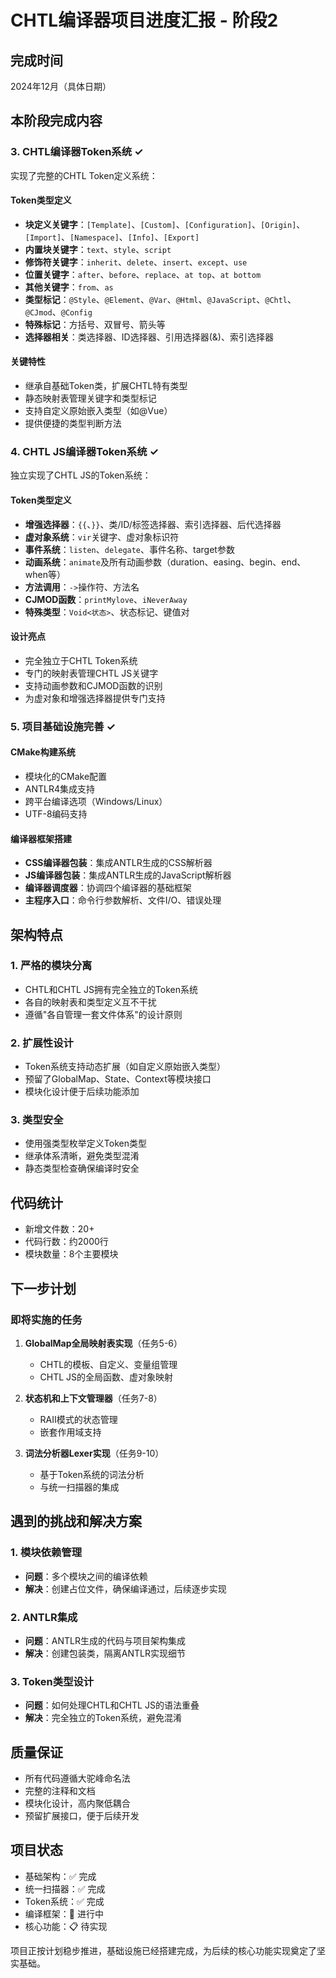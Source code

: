 # CHTL编译器项目进度汇报 - 阶段2

## 完成时间
2024年12月（具体日期）

## 本阶段完成内容

### 3. CHTL编译器Token系统 ✓
实现了完整的CHTL Token定义系统：

#### Token类型定义
- **块定义关键字**：`[Template]`、`[Custom]`、`[Configuration]`、`[Origin]`、`[Import]`、`[Namespace]`、`[Info]`、`[Export]`
- **内置块关键字**：`text`、`style`、`script`
- **修饰符关键字**：`inherit`、`delete`、`insert`、`except`、`use`
- **位置关键字**：`after`、`before`、`replace`、`at top`、`at bottom`
- **其他关键字**：`from`、`as`
- **类型标记**：`@Style`、`@Element`、`@Var`、`@Html`、`@JavaScript`、`@Chtl`、`@CJmod`、`@Config`
- **特殊标记**：方括号、双冒号、箭头等
- **选择器相关**：类选择器、ID选择器、引用选择器(&)、索引选择器

#### 关键特性
- 继承自基础Token类，扩展CHTL特有类型
- 静态映射表管理关键字和类型标记
- 支持自定义原始嵌入类型（如@Vue）
- 提供便捷的类型判断方法

### 4. CHTL JS编译器Token系统 ✓
独立实现了CHTL JS的Token系统：

#### Token类型定义
- **增强选择器**：`{{`、`}}`、类/ID/标签选择器、索引选择器、后代选择器
- **虚对象系统**：`vir`关键字、虚对象标识符
- **事件系统**：`listen`、`delegate`、事件名称、target参数
- **动画系统**：`animate`及所有动画参数（duration、easing、begin、end、when等）
- **方法调用**：`->`操作符、方法名
- **CJMOD函数**：`printMylove`、`iNeverAway`
- **特殊类型**：`Void<状态>`、状态标记、键值对

#### 设计亮点
- 完全独立于CHTL Token系统
- 专门的映射表管理CHTL JS关键字
- 支持动画参数和CJMOD函数的识别
- 为虚对象和增强选择器提供专门支持

### 5. 项目基础设施完善 ✓

#### CMake构建系统
- 模块化的CMake配置
- ANTLR4集成支持
- 跨平台编译选项（Windows/Linux）
- UTF-8编码支持

#### 编译器框架搭建
- **CSS编译器包装**：集成ANTLR生成的CSS解析器
- **JS编译器包装**：集成ANTLR生成的JavaScript解析器
- **编译器调度器**：协调四个编译器的基础框架
- **主程序入口**：命令行参数解析、文件I/O、错误处理

## 架构特点

### 1. 严格的模块分离
- CHTL和CHTL JS拥有完全独立的Token系统
- 各自的映射表和类型定义互不干扰
- 遵循"各自管理一套文件体系"的设计原则

### 2. 扩展性设计
- Token系统支持动态扩展（如自定义原始嵌入类型）
- 预留了GlobalMap、State、Context等模块接口
- 模块化设计便于后续功能添加

### 3. 类型安全
- 使用强类型枚举定义Token类型
- 继承体系清晰，避免类型混淆
- 静态类型检查确保编译时安全

## 代码统计
- 新增文件数：20+
- 代码行数：约2000行
- 模块数量：8个主要模块

## 下一步计划

### 即将实施的任务
1. **GlobalMap全局映射表实现**（任务5-6）
   - CHTL的模板、自定义、变量组管理
   - CHTL JS的全局函数、虚对象映射

2. **状态机和上下文管理器**（任务7-8）
   - RAII模式的状态管理
   - 嵌套作用域支持

3. **词法分析器Lexer实现**（任务9-10）
   - 基于Token系统的词法分析
   - 与统一扫描器的集成

## 遇到的挑战和解决方案

### 1. 模块依赖管理
- **问题**：多个模块之间的编译依赖
- **解决**：创建占位文件，确保编译通过，后续逐步实现

### 2. ANTLR集成
- **问题**：ANTLR生成的代码与项目架构集成
- **解决**：创建包装类，隔离ANTLR实现细节

### 3. Token类型设计
- **问题**：如何处理CHTL和CHTL JS的语法重叠
- **解决**：完全独立的Token系统，避免混淆

## 质量保证
- 所有代码遵循大驼峰命名法
- 完整的注释和文档
- 模块化设计，高内聚低耦合
- 预留扩展接口，便于后续开发

## 项目状态
- 基础架构：✅ 完成
- 统一扫描器：✅ 完成
- Token系统：✅ 完成
- 编译框架：🔨 进行中
- 核心功能：📋 待实现

项目正按计划稳步推进，基础设施已经搭建完成，为后续的核心功能实现奠定了坚实基础。